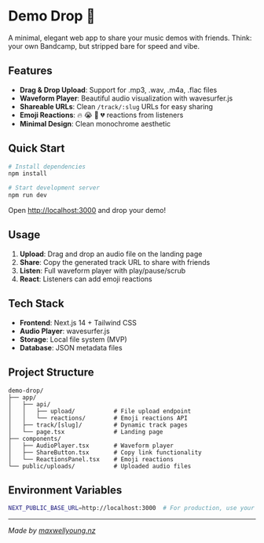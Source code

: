 # Demo Drop 🎵

A minimal, elegant web app to share your music demos with friends. Think: your own Bandcamp, but stripped bare for speed and vibe.

## Features

- **Drag & Drop Upload**: Support for .mp3, .wav, .m4a, .flac files
- **Waveform Player**: Beautiful audio visualization with wavesurfer.js
- **Shareable URLs**: Clean `/track/:slug` URLs for easy sharing
- **Emoji Reactions**: 🔥 😭 🤯 💔 reactions from listeners
- **Minimal Design**: Clean monochrome aesthetic

## Quick Start

```bash
# Install dependencies
npm install

# Start development server
npm run dev
```

Open [http://localhost:3000](http://localhost:3000) and drop your demo!

## Usage

1. **Upload**: Drag and drop an audio file on the landing page
2. **Share**: Copy the generated track URL to share with friends
3. **Listen**: Full waveform player with play/pause/scrub
4. **React**: Listeners can add emoji reactions

## Tech Stack

- **Frontend**: Next.js 14 + Tailwind CSS
- **Audio Player**: wavesurfer.js
- **Storage**: Local file system (MVP)
- **Database**: JSON metadata files

## Project Structure

```
demo-drop/
├── app/
│   ├── api/
│   │   ├── upload/           # File upload endpoint
│   │   └── reactions/        # Emoji reactions API
│   ├── track/[slug]/         # Dynamic track pages
│   └── page.tsx              # Landing page
├── components/
│   ├── AudioPlayer.tsx       # Waveform player
│   ├── ShareButton.tsx       # Copy link functionality
│   └── ReactionsPanel.tsx    # Emoji reactions
└── public/uploads/           # Uploaded audio files
```

## Environment Variables

```bash
NEXT_PUBLIC_BASE_URL=http://localhost:3000  # For production, use your domain
```

---

_Made by [maxwellyoung.nz](https://maxwellyoung.info)_
